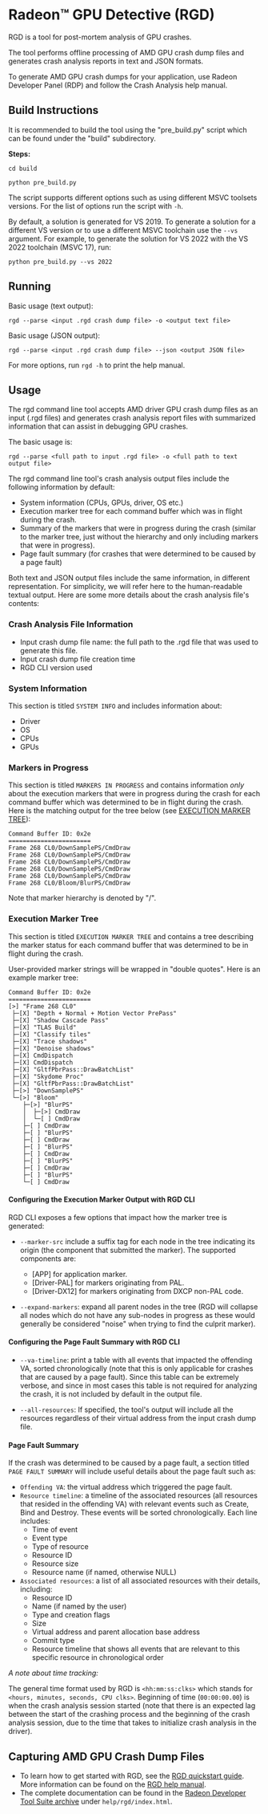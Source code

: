 # Radeon™ GPU Detective (RGD)
RGD is a tool for post-mortem analysis of GPU crashes. 

The tool performs offline processing of AMD GPU crash dump files and generates crash analysis reports in text and JSON formats.

To generate AMD GPU crash dumps for your application, use Radeon Developer Panel (RDP) and follow the Crash Analysis help manual.

## Build Instructions ##
It is recommended to build the tool using the "pre_build.py" script which can be found under the "build" subdirectory.

**Steps:**

``
cd build
``


``
python pre_build.py
``

The script supports different options such as using different MSVC toolsets versions. For the list of options run the script with `-h`.

By default, a solution is generated for VS 2019. To generate a solution for a different VS version or to use a different MSVC toolchain use the `--vs` argument.
For example, to generate the solution for VS 2022 with the VS 2022 toolchain (MSVC 17), run:

``
python pre_build.py --vs 2022
``

## Running ##
Basic usage (text output):

``
rgd --parse <input .rgd crash dump file> -o <output text file>
``

Basic usage (JSON output):

``
rgd --parse <input .rgd crash dump file> --json <output JSON file>
``

For more options, run `rgd -h` to print the help manual.


## Usage ##
The rgd command line tool accepts AMD driver GPU crash dump files as an input (.rgd files) and generates crash analysis report files with summarized information that can assist in debugging GPU crashes.

The basic usage is:

``
rgd --parse <full path to input .rgd file> -o <full path to text output file>
``

The rgd command line tool's crash analysis output files include the following information by default:
* System information (CPUs, GPUs, driver, OS etc.)
* Execution marker tree for each command buffer which was in flight during the crash.
* Summary of the markers that were in progress during the crash (similar to the marker tree, just  without the hierarchy and only including markers that were in progress).
* Page fault summary (for crashes that were determined to be caused by a page fault)

Both text and JSON output files include the same information, in different representation. For simplicity, we will refer here to the human-readable textual output. Here are some more details about the crash analysis file's contents:

### Crash Analysis File Information ###
* Input crash dump file name: the full path to the .rgd file that was used to generate this file.
* Input crash dump file creation time
* RGD CLI version used

### System Information ###
This section is titled `SYSTEM INFO` and includes information about:
* Driver
* OS
* CPUs
* GPUs

### Markers in Progress ###

This section is titled `MARKERS IN PROGRESS` and contains information *only* about the execution markers that were in progress during the crash for each command buffer which was determined to be in flight during the crash. Here is the matching output for the tree below (see [EXECUTION MARKER TREE](#execution-marker-tree)):

```
Command Buffer ID: 0x2e
=======================
Frame 268 CL0/DownSamplePS/CmdDraw
Frame 268 CL0/DownSamplePS/CmdDraw
Frame 268 CL0/DownSamplePS/CmdDraw
Frame 268 CL0/DownSamplePS/CmdDraw
Frame 268 CL0/DownSamplePS/CmdDraw
Frame 268 CL0/Bloom/BlurPS/CmdDraw
```

Note that marker hierarchy is denoted by "/".

### Execution Marker Tree ###
This section is titled `EXECUTION MARKER TREE` and contains a tree describing the marker status for each command buffer that was determined to be in flight during the crash.

User-provided marker strings will be wrapped in "double quotes". Here is an example marker tree:

```
Command Buffer ID: 0x2e
=======================
[>] "Frame 268 CL0"
 ├─[X] "Depth + Normal + Motion Vector PrePass"
 ├─[X] "Shadow Cascade Pass"
 ├─[X] "TLAS Build"
 ├─[X] "Classify tiles"
 ├─[X] "Trace shadows"
 ├─[X] "Denoise shadows"
 ├─[X] CmdDispatch
 ├─[X] CmdDispatch
 ├─[X] "GltfPbrPass::DrawBatchList"
 ├─[X] "Skydome Proc"
 ├─[X] "GltfPbrPass::DrawBatchList"
 ├─[>] "DownSamplePS"
 └─[>] "Bloom"
    ├─[>] "BlurPS"
    │  ├─[>] CmdDraw
    │  └─[ ] CmdDraw
    ├─[ ] CmdDraw
    ├─[ ] "BlurPS"
    ├─[ ] CmdDraw
    ├─[ ] "BlurPS"
    ├─[ ] CmdDraw
    ├─[ ] "BlurPS"
    ├─[ ] CmdDraw
    ├─[ ] "BlurPS"
    └─[ ] CmdDraw
```


#### Configuring the Execution Marker Output with RGD CLI ####

RGD CLI exposes a few options that impact how the marker tree is generated:

* ``--marker-src`` include a suffix tag for each node in the tree indicating its origin (the component that submitted the marker). The supported components are:
    * [APP] for application marker.
    * [Driver-PAL] for markers originating from PAL.
    * [Driver-DX12] for markers originating from DXCP non-PAL code.

*  ``--expand-markers``: expand all parent nodes in the tree (RGD will collapse all nodes which do not have any sub-nodes in progress as these would generally be considered "noise" when trying to find the culprit marker).

#### Configuring the Page Fault Summary with RGD CLI ####

* ``--va-timeline``: print a table with all events that impacted the offending VA, sorted chronologically (note that this is only applicable for crashes that are caused by a page fault). Since this table can be extremely verbose, and since in most cases this table is not required for analyzing the crash, it is not included by default in the output file.

* ``--all-resources``: If specified, the tool's output will include all the resources regardless of their virtual address from the input crash dump file.


#### Page Fault Summary ####
If the crash was determined to be caused by a page fault, a section titled `PAGE FAULT SUMMARY` will include useful details about the page fault such as:

* `Offending VA`: the virtual address which triggered the page fault.
* `Resource timeline`: a timeline of the associated resources (all resources that resided in the offending VA) with relevant events such as Create, Bind and Destroy. These events will be sorted chronologically. Each line includes:
    * Time of event
    * Event type
    * Type of resource
    * Resource ID
    * Resource size
    * Resource name (if named, otherwise NULL)
* `Associated resources`: a list of all associated resources with their details, including:
    * Resource ID
    * Name (if named by the user)
    * Type and creation flags
    * Size
    * Virtual address and parent allocation base address
    * Commit type
    * Resource timeline that shows all events that are relevant to this specific resource in chronological order


*A note about time tracking:*

The general time format used by RGD is `<hh:mm:ss:clks>` which stands for `<hours, minutes, seconds, CPU clks>`. Beginning of time (`00:00:00.00`) is when the crash analysis session started (note that there is an expected lag between the start of the crashing process and the beginning of the crash analysis session, due to the time that takes to initialize crash analysis in the driver).

## Capturing AMD GPU Crash Dump Files ##

* To learn how to get started with RGD, see the [RGD quickstart guide](documentation/source/quickstart.rst). More information can be found on the [RGD help manual](documentation/source/help_manual.rst).
* The complete documentation can be found in the [Radeon Developer Tool Suite archive](https://gpuopen.com/rdts-windows/) under ``help/rgd/index.html``.

